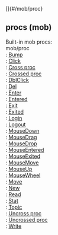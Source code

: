 []{#/mob/proc}    
## procs (mob)    
Built-in mob procs:    
mob/proc    
:   [Bump](/ref/atom/movable/proc/Bump/Bump.md)    
:   [Click](/ref/atom/proc/Click/Click.md)    
:   [Cross proc](/ref/atom/proc/Cross/Cross.md)    
:   [Crossed proc](/ref/atom/proc/Crossed/Crossed.md)    
:   [DblClick](/ref/atom/proc/DblClick/DblClick.md)    
:   [Del](/ref/datum/proc/Del/Del.md)    
:   [Enter](/ref/atom/proc/Enter/Enter.md)    
:   [Entered](/ref/atom/proc/Entered/Entered.md)    
:   [Exit](/ref/atom/proc/Exit/Exit.md)    
:   [Exited](/ref/atom/proc/Exited/Exited.md)    
:   [Login](/ref/mob/proc/Login/Login.md)    
:   [Logout](/ref/mob/proc/Logout/Logout.md)    
:   [MouseDown](/ref/atom/proc/MouseDown/MouseDown.md)    
:   [MouseDrag](/ref/atom/proc/MouseDrag/MouseDrag.md)    
:   [MouseDrop](/ref/atom/proc/MouseDrop/MouseDrop.md)    
:   [MouseEntered](/ref/atom/proc/MouseEntered/MouseEntered.md)    
:   [MouseExited](/ref/atom/proc/MouseExited/MouseExited.md)    
:   [MouseMove](/ref/atom/proc/MouseMove/MouseMove.md)    
:   [MouseUp](/ref/atom/proc/MouseUp/MouseUp.md)    
:   [MouseWheel](/ref/atom/proc/MouseWheel/MouseWheel.md)    
:   [Move](/ref/atom/movable/proc/Move/Move.md)    
:   [New](/ref/atom/proc/New/New.md)    
:   [Read](/ref/datum/proc/Read/Read.md)    
:   [Stat](/ref/atom/proc/Stat/Stat.md)    
:   [Topic](/ref/datum/proc/Topic/Topic.md)    
:   [Uncross proc](/ref/atom/proc/Uncross/Uncross.md)    
:   [Uncrossed proc](/ref/atom/proc/Uncrossed/Uncrossed.md)    
:   [Write](/ref/datum/proc/Write/Write.md)  